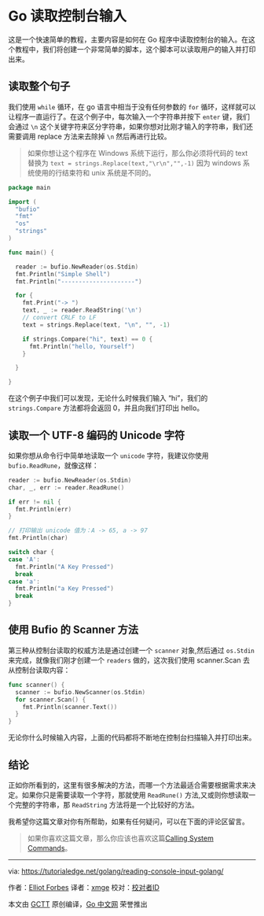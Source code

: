 # Go 读取控制台输入

这是一个快速简单的教程，主要内容是如何在 Go 程序中读取控制台的输入。在这个教程中，我们将创建一个非常简单的脚本，这个脚本可以读取用户的输入并打印出来。

## 读取整个句子

我们使用 `while` 循环，在 go 语言中相当于没有任何参数的 `for` 循环，这样就可以让程序一直运行了。在这个例子中，每次输入一个字符串并按下 `enter` 键，我们会通过 `\n` 这个关键字符来区分字符串，如果你想对比刚才输入的字符串，我们还需要调用 replace 方法来去除掉 `\n` 然后再进行比较。

> 如果你想让这个程序在 Windows 系统下运行，那么你必须将代码的 text 替换为 `text = strings.Replace(text,"\r\n","",-1)` 因为 windows 系统使用的行结束符和 unix 系统是不同的。

```go
package main

import (
  "bufio"
  "fmt"
  "os"
  "strings"
)

func main() {

  reader := bufio.NewReader(os.Stdin)
  fmt.Println("Simple Shell")
  fmt.Println("---------------------")

  for {
    fmt.Print("-> ")
    text, _ := reader.ReadString('\n')
    // convert CRLF to LF
    text = strings.Replace(text, "\n", "", -1)

    if strings.Compare("hi", text) == 0 {
      fmt.Println("hello, Yourself")
    }

  }

}
```

在这个例子中我们可以发现，无论什么时候我们输入 “hi”，我们的 `strings.Compare` 方法都将会返回 0，并且向我们打印出 hello。

## 读取一个 UTF-8 编码的 Unicode 字符

如果你想从命令行中简单地读取一个 `unicode` 字符，我建议你使用 `bufio.ReadRune`，就像这样：

```go
reader := bufio.NewReader(os.Stdin)
char, _, err := reader.ReadRune()

if err != nil {
  fmt.Println(err)
}

// 打印输出 unicode 值为：A -> 65, a -> 97
fmt.Println(char)

switch char {
case 'A':
  fmt.Println("A Key Pressed")
  break
case 'a':
  fmt.Println("a Key Pressed")
  break
}
```

## 使用 Bufio 的 Scanner 方法

第三种从控制台读取的权威方法是通过创建一个 `scanner` 对象,然后通过 `os.Stdin` 来完成，就像我们刚才创建一个 `readers` 做的，这次我们使用 scanner.Scan 去从控制台读取内容：

```go
func scanner() {
  scanner := bufio.NewScanner(os.Stdin)
  for scanner.Scan() {
    fmt.Println(scanner.Text())
  }
}
```

无论你什么时候输入内容，上面的代码都将不断地在控制台扫描输入并打印出来。

## 结论

正如你所看到的，这里有很多解决的方法，而哪一个方法最适合需要根据需求来决定。如果你只是需要读取一个字符，那就使用 `ReadRune()` 方法,又或则你想读取一个完整的字符串，那 `ReadString` 方法将是一个比较好的方法。

我希望你这篇文章对你有所帮助，如果有任何疑问，可以在下面的评论区留言。

> 如果你喜欢这篇文章，那么你应该也喜欢这篇[Calling System Commands](https://tutorialedge.net/golang/executing-system-commands-with-golang)。

---

via: https://tutorialedge.net/golang/reading-console-input-golang/

作者：[Elliot Forbes](https://tutorialedge.net/about/)
译者：[xmge](https://github.com/xmge)
校对：[校对者ID](https://github.com/校对者ID)

本文由 [GCTT](https://github.com/studygolang/GCTT) 原创编译，[Go 中文网](https://studygolang.com/) 荣誉推出
